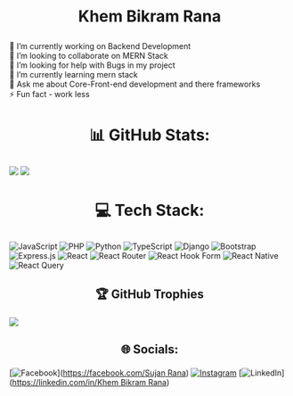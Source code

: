 # <p align="center"> Khem Bikram Rana</p>
🔭 I’m currently working on Backend Development<br>👯 I’m looking to collaborate on MERN Stack<br>🤝 I’m looking for help with Bugs in my project <br>🌱 I’m currently learning mern stack<br>💬 Ask me about Core-Front-end development and there frameworks<br>⚡ Fun fact - work less   

# <p align="center">📊 GitHub Stats:</p>
![](https://github-readme-stats.vercel.app/api?username=khembikram&theme=dark&hide_border=true&include_all_commits=true&count_private=true)
![](https://github-readme-stats.vercel.app/api/top-langs/?username=khembikram&theme=dark&hide_border=true&include_all_commits=true&count_private=true&layout=compact)

# <p align="center">💻 Tech Stack: </p>
![JavaScript](https://img.shields.io/badge/javascript-%23323330.svg?style=for-the-badge&logo=javascript&logoColor=%23F7DF1E) ![PHP](https://img.shields.io/badge/php-%23777BB4.svg?style=for-the-badge&logo=php&logoColor=white) ![Python](https://img.shields.io/badge/python-3670A0?style=for-the-badge&logo=python&logoColor=ffdd54) ![TypeScript](https://img.shields.io/badge/typescript-%23007ACC.svg?style=for-the-badge&logo=typescript&logoColor=white) ![Django](https://img.shields.io/badge/django-%23092E20.svg?style=for-the-badge&logo=django&logoColor=white) ![Bootstrap](https://img.shields.io/badge/bootstrap-%238511FA.svg?style=for-the-badge&logo=bootstrap&logoColor=white) ![Express.js](https://img.shields.io/badge/express.js-%23404d59.svg?style=for-the-badge&logo=express&logoColor=%2361DAFB) ![React](https://img.shields.io/badge/react-%2320232a.svg?style=for-the-badge&logo=react&logoColor=%2361DAFB) ![React Router](https://img.shields.io/badge/React_Router-CA4245?style=for-the-badge&logo=react-router&logoColor=white) ![React Hook Form](https://img.shields.io/badge/React%20Hook%20Form-%23EC5990.svg?style=for-the-badge&logo=reacthookform&logoColor=white) ![React Native](https://img.shields.io/badge/react_native-%2320232a.svg?style=for-the-badge&logo=react&logoColor=%2361DAFB) ![React Query](https://img.shields.io/badge/-React%20Query-FF4154?style=for-the-badge&logo=react%20query&logoColor=white)

## <p align="center">🏆 GitHub Trophies </p>
![](https://github-profile-trophy.vercel.app/?username=khembikram&theme=radical&no-frame=false&no-bg=true&margin-w=4)


## <p align="center">🌐 Socials: </p>
[![Facebook](https://img.shields.io/badge/Facebook-%231877F2.svg?logo=Facebook&logoColor=white)]([https://facebook.com/Sujan Rana](https://www.facebook.com/profile.php?id=100077418311983)) [![Instagram](https://img.shields.io/badge/Instagram-%23E4405F.svg?logo=Instagram&logoColor=white)]([https://instagram.com/_sujan_rana_](https://www.instagram.com/_sujan_rana_/)) [![LinkedIn](https://img.shields.io/badge/LinkedIn-%230077B5.svg?logo=linkedin&logoColor=white)]([https://linkedin.com/in/Khem Bikram Rana](https://www.linkedin.com/in/khem-bikram-rana-74b91424a/)) 
